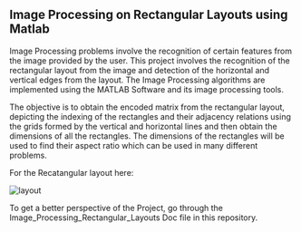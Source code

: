 ## Image Processing on Rectangular Layouts using Matlab

Image Processing problems involve the recognition of certain features from the image provided by the user. This project involves the recognition of the rectangular layout from the image and detection of the horizontal and vertical edges from the layout. The Image Processing algorithms are implemented using the MATLAB Software and its image processing tools.

The objective is to obtain the encoded matrix from the rectangular layout, depicting the indexing of the rectangles and their adjacency relations using the grids formed by the vertical and horizontal lines and then obtain the dimensions of all the rectangles. The dimensions of the rectangles will be used to find their aspect ratio which can be used in many different problems. 

For the Recatangular layout here:

![layout](https://user-images.githubusercontent.com/40790714/84437156-2c5fe800-ac52-11ea-9622-87089680fefd.png)



To get a better perspective of the Project, go through the Image_Processing_Rectangular_Layouts Doc file in this repository.
